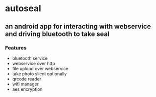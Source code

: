 # autoseal
## an android app for interacting with webservice and driving bluetooth to take seal
### Features
- bluetooth service
- webservice over http
- file upload over webservice
- take photo slient optionally
- qrcode reader
- wifi manager
- aes encryption
